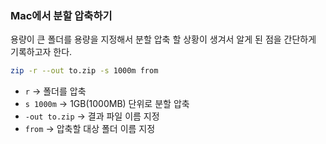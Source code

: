 ### Mac에서 분할 압축하기

용량이 큰 폴더를 용량을 지정해서 분할 압축 할 상황이 생겨서 알게 된 점을 간단하게 기록하고자 한다.

```bash
zip -r --out to.zip -s 1000m from
```

- `r` → 폴더를 압축
- `s 1000m` → 1GB(1000MB) 단위로 분할 압축
- `-out to.zip` → 결과 파일 이름 지정
- `from` → 압축할 대상 폴더 이름 지정